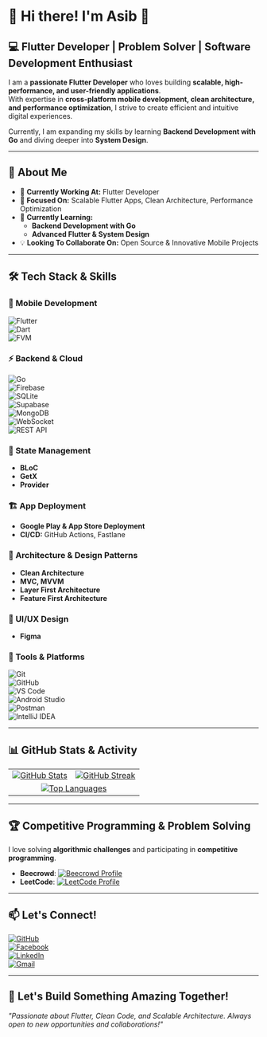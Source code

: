 # 🚀 Hi there! I'm Asib 👋  
## 💻 Flutter Developer | Problem Solver | Software Development Enthusiast  

I am a **passionate Flutter Developer** who loves building **scalable, high-performance, and user-friendly applications**.  
With expertise in **cross-platform mobile development, clean architecture, and performance optimization**, I strive to create efficient and intuitive digital experiences.  

Currently, I am expanding my skills by learning **Backend Development with Go** and diving deeper into **System Design**.  

---

## 📌 About Me  
- 🔭 **Currently Working At:** Flutter Developer  
- 🎯 **Focused On:** Scalable Flutter Apps, Clean Architecture, Performance Optimization  
- 🌱 **Currently Learning:**  
  - **Backend Development with Go**  
  - **Advanced Flutter & System Design**  
- 💡 **Looking To Collaborate On:** Open Source & Innovative Mobile Projects  

---

## 🛠️ Tech Stack & Skills  

### 📱 Mobile Development  
![Flutter](https://img.shields.io/badge/Flutter-02569B?style=for-the-badge&logo=flutter&logoColor=white)  
![Dart](https://img.shields.io/badge/Dart-0175C2?style=for-the-badge&logo=dart&logoColor=white)  
![FVM](https://img.shields.io/badge/FVM-0066FF?style=for-the-badge&logo=flutter&logoColor=white)  

### ⚡ Backend & Cloud  
![Go](https://img.shields.io/badge/Go-00ADD8?style=for-the-badge&logo=go&logoColor=white)  
![Firebase](https://img.shields.io/badge/Firebase-FFCA28?style=for-the-badge&logo=firebase&logoColor=black)  
![SQLite](https://img.shields.io/badge/SQLite-003B57?style=for-the-badge&logo=sqlite&logoColor=white)  
![Supabase](https://img.shields.io/badge/Supabase-3ECF8E?style=for-the-badge&logo=supabase&logoColor=white)  
![MongoDB](https://img.shields.io/badge/MongoDB-4EA94B?style=for-the-badge&logo=mongodb&logoColor=white)  
![WebSocket](https://img.shields.io/badge/WebSocket-0066CC?style=for-the-badge&logo=websocket&logoColor=white)  
![REST API](https://img.shields.io/badge/REST-API-blue?style=for-the-badge)  

### 🧩 State Management  
- **BLoC**  
- **GetX**  
- **Provider**  

### 🏗️ App Deployment  
- **Google Play & App Store Deployment**  
- **CI/CD:** GitHub Actions, Fastlane  

### 📏 Architecture & Design Patterns  
- **Clean Architecture**  
- **MVC, MVVM**  
- **Layer First Architecture**  
- **Feature First Architecture**  

### 🎨 UI/UX Design  
- **Figma**  

### 🔧 Tools & Platforms  
![Git](https://img.shields.io/badge/Git-F05032?style=for-the-badge&logo=git&logoColor=white)  
![GitHub](https://img.shields.io/badge/GitHub-24292E?style=for-the-badge&logo=github&logoColor=white)  
![VS Code](https://img.shields.io/badge/VS%20Code-007ACC?style=for-the-badge&logo=visual-studio-code&logoColor=white)  
![Android Studio](https://img.shields.io/badge/Android%20Studio-3DDC84?style=for-the-badge&logo=android-studio&logoColor=white)  
![Postman](https://img.shields.io/badge/Postman-FF6C37?style=for-the-badge&logo=postman&logoColor=white)  
![IntelliJ IDEA](https://img.shields.io/badge/IntelliJ_IDEA-1F3C88?style=for-the-badge&logo=intellij-idea&logoColor=white)  

---

## 📊 GitHub Stats & Activity  
<table>  
<tr>  
<td>  
<a href="https://github.com/dev-asib">  
<img src="https://github-readme-stats.vercel.app/api?username=dev-asib&show_icons=true&theme=tokyonight" alt="GitHub Stats"/>  
</a>  
</td>  
<td>  
<a href="https://streak-stats.demolab.com/?user=dev-asib&theme=tokyonight">  
<img src="https://streak-stats.demolab.com/?user=dev-asib&theme=tokyonight" alt="GitHub Streak"/>  
</a>  
</td>  
</tr>  
<tr>  
<td colspan="2" align="center">  
<a href="https://github.com/anuraghazra/github-readme-stats">  
<img src="https://github-readme-stats.vercel.app/api/top-langs/?username=dev-asib&layout=compact&theme=tokyonight" alt="Top Languages"/>  
</a>  
</td>  
</tr>  
</table>  

---

## 🏆 Competitive Programming & Problem Solving  
I love solving **algorithmic challenges** and participating in **competitive programming**.  

- **Beecrowd**: [![Beecrowd Profile](https://img.shields.io/badge/Beecrowd-Profile-brightgreen)](https://judge.beecrowd.com/en/profile/906929)  
- **LeetCode**: [![LeetCode Profile](https://img.shields.io/badge/LeetCode-Profile-orange)](https://leetcode.com/dev-asib/)  

---

## 📫 Let's Connect!  
[![GitHub](https://img.shields.io/badge/GitHub-Dev%20Asib-24292E?style=for-the-badge&logo=github)](https://github.com/asib-research)  
[![Facebook](https://img.shields.io/badge/Facebook-Dev%20Asib-1877F2?style=for-the-badge&logo=facebook&logoColor=white)](https://www.facebook.com/asib.research/)  
[![LinkedIn](https://img.shields.io/badge/LinkedIn-Dev%20Asib-0077B5?style=for-the-badge&logo=linkedin&logoColor=white)](https://www.linkedin.com/in/asib-research/)  
[![Gmail](https://img.shields.io/badge/Gmail-asib.research%40gmail.com-D14836?style=for-the-badge&logo=gmail&logoColor=white)](mailto:asib.research@gmail.com)

---

## 🚀 Let's Build Something Amazing Together!  
*"Passionate about Flutter, Clean Code, and Scalable Architecture. Always open to new opportunities and collaborations!"*  
